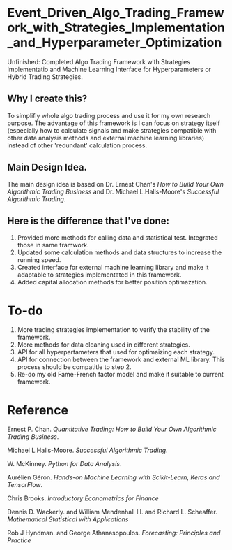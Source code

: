# Event_Driven_Algo_Trading_Framework_with_Strategies_Implementation_and_Hyperparameter_Optimization
Unfinished: Completed Algo Trading Framework with Strategies Implementatio and Machine Learning Interface for Hyperparameters or Hybrid Trading Strategies.

## Why I create this?
To simplifiy whole algo trading process and use it for my own research purpose. The advantage of this framework is I can focus on strategy itself (especially how to calculate signals and make strategies compatible with other data analysis methods and external machine learning libraries) instead of other 'redundant' calculation process.

## Main Design Idea.
The main design idea is based on Dr. Ernest Chan's *How to Build Your Own Algorithmic Trading Business* and Dr. Michael L.Halls-Moore's *Successful Algorithmic Trading*. 

## Here is the difference that I've done:
1. Provided more methods for calling data and statistical test. Integrated those in same framwork.
2. Updated some calculation methods and data structures to increase the running speed.
3. Created interface for external machine learning library and make it adaptable to strategies implementated in this framework.
4. Added capital allocation methods for better position optimazation. 
 
# To-do
1. More trading strategies implementation to verify the stability of the framework.
2. More methods for data cleaning used in different strategies.
3. API for all hyperpartameters that used for optimaizing each strategy.
4. API for connection between the framework and external ML library. This process should be compatitle to step 2.
5. Re-do my old Fame-French factor model and make it suitable to current framework.


# Reference 
Ernest P. Chan. *Quantitative Trading: How to Build Your Own Algorithmic Trading Business*.

Michael L.Halls-Moore. *Successful Algorithmic Trading*.

W. McKinney. *Python for Data Analysis*.

Aurélien Géron. *Hands-on Machine Learning with Scikit-Learn, Keras and TensorFlow*.

Chris Brooks. *Introductory Econometrics for Finance*

Dennis D. Wackerly. and William Mendenhall III. and Richard L. Scheaffer. *Mathematical Statistical with Applications*

Rob J Hyndman. and George Athanasopoulos. *Forecasting: Principles and Practice*


